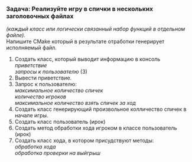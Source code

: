 ### Задача: Реализуйте игру в спички в нескольких заголовочных файлах
*(каждый класс или логически связанный набор функций в отдельном файле).* <br> Напишите CMake
который в результате отработки генерирует исполняемый файл.

1. Создать класс, который выводит информацию в консоль <br> *приветствие* <br> *запросы к пользователю* (3)
1. Вывести приветствие.
1. Запрос к пользователю: <br> *максимальное количество спичек* <br> *количество игроков* <br> *максимальное количество взять спичек за ход*
1. Создать класс генерирующий произвольное колличество спичек в начале игры.
1. Создать класс пользователь (ирок)
1. Создать метод обработки хода игроком в классе пользователь (ирок)
1. Создать класс хода, в котором присудствуют методы: <br> *обработка хода* <br> *обработка проверки на выйгрыш*